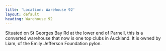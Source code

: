 ```yaml
---
title: 'Location: Warehouse 92'
layout: default
heading: Warehouse 92
---
```

Situated on St Georges Bay Rd at the lower end of Parnell, this is a converted warehouse that now is one top clubs in Auckland. It is owned by Liam, of the Emily Jefferson Foundation pylon.


